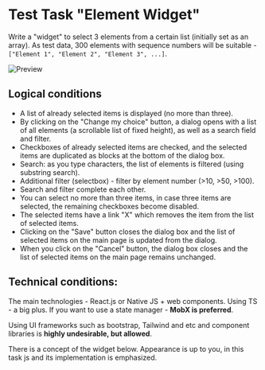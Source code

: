 # Test Task "Element Widget"

Write a "widget" to select 3 elements from a certain list (initially set as an array).
As test data, 300 elements with sequence numbers will be suitable - `["Element 1", "Element 2", "Element 3", ...]`.

![Preview](https://raw.githubusercontent.com/kitcat-dev/demos/e7387d8abc1d6cee8c77fe0c11157a73eec35fb3/public/projects/element-widget/preview.png)

## Logical conditions
- A list of already selected items is displayed (no more than three).
- By clicking on the "Change my choice" button, a dialog opens with a list of all elements (a scrollable list of fixed height), as well as a search field and filter.
- Checkboxes of already selected items are checked, and the selected items are duplicated as blocks at the bottom of the dialog box.
- Search: as you type characters, the list of elements is filtered (using substring search).
- Additional filter (selectbox) - filter by element number (>10, >50, >100).
- Search and filter complete each other.
- You can select no more than three items, in case three items are selected, the remaining checkboxes become disabled.
- The selected items have a link "X" which removes the item from the list of selected items.
- Clicking on the "Save" button closes the dialog box and the list of selected items on the main page is updated from the dialog.
- When you click on the "Cancel" button, the dialog box closes and the list of selected items on the main page remains unchanged.

## Technical conditions:

The main technologies - React.js or Native JS + web components. Using TS - a big plus.
If you want to use a state manager - **MobX is preferred**.

Using UI frameworks such as bootstrap, Tailwind and etc and component libraries is **highly undesirable, but allowed**.

There is a concept of the widget below. Appearance is up to you, in this task js and its implementation is emphasized.
